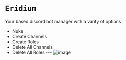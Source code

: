 # `Eridium`

Your based discord bot manager with a varity of options
- Nuke
- Create Channels
- Create Roles
- Delete All Channels
- Delete All Roles
--- ![image](https://files.catbox.moe/6s2s1z.png)
